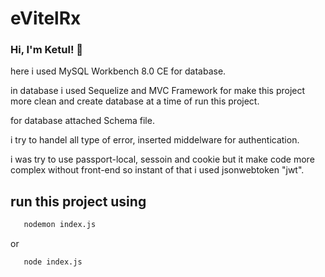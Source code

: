 

# eVitelRx

### Hi, I'm Ketul! 👋

here i used MySQL Workbench 8.0 CE for database. 

in database i used Sequelize and MVC Framework for make this project more clean and create database at a time of run this project.


 
for database attached Schema file.

i try to handel all type of error, inserted middelware for authentication. 

i was try to use passport-local, sessoin and cookie but it make code more complex without front-end so instant of that i used jsonwebtoken "jwt".


## run this project using

```bash
   nodemon index.js
```
or 

```bash
   node index.js
```








